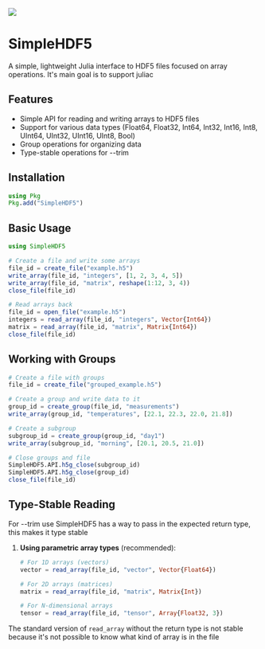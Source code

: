 <!-- [![Build Status](https://github.com/gbaraldi/SimpleHDF5.jl/actions/workflows/CI.yml/badge.svg?branch=main)](https://github.com/gbaraldi/SimpleHDF5.jl/actions/workflows/CI.yml?query=branch%3Amain) -->
[![](https://img.shields.io/badge/docs-dev-blue.svg)](https://gbaraldi.github.io/SimpleHDF5.jl/dev/)

# SimpleHDF5

A simple, lightweight Julia interface to HDF5 files focused on array operations.
It's main goal is to support juliac

## Features

- Simple API for reading and writing arrays to HDF5 files
- Support for various data types (Float64, Float32, Int64, Int32, Int16, Int8, UInt64, UInt32, UInt16, UInt8, Bool)
- Group operations for organizing data
- Type-stable operations for --trim

## Installation

```julia
using Pkg
Pkg.add("SimpleHDF5")
```

## Basic Usage

```julia
using SimpleHDF5

# Create a file and write some arrays
file_id = create_file("example.h5")
write_array(file_id, "integers", [1, 2, 3, 4, 5])
write_array(file_id, "matrix", reshape(1:12, 3, 4))
close_file(file_id)

# Read arrays back
file_id = open_file("example.h5")
integers = read_array(file_id, "integers", Vector{Int64})
matrix = read_array(file_id, "matrix", Matrix{Int64})
close_file(file_id)
```

## Working with Groups

```julia
# Create a file with groups
file_id = create_file("grouped_example.h5")

# Create a group and write data to it
group_id = create_group(file_id, "measurements")
write_array(group_id, "temperatures", [22.1, 22.3, 22.0, 21.8])

# Create a subgroup
subgroup_id = create_group(group_id, "day1")
write_array(subgroup_id, "morning", [20.1, 20.5, 21.0])

# Close groups and file
SimpleHDF5.API.h5g_close(subgroup_id)
SimpleHDF5.API.h5g_close(group_id)
close_file(file_id)
```

## Type-Stable Reading

For --trim use SimpleHDF5 has a way to pass in the expected return type, this makes it type stable

1. **Using parametric array types** (recommended):
   ```julia
   # For 1D arrays (vectors)
   vector = read_array(file_id, "vector", Vector{Float64})

   # For 2D arrays (matrices)
   matrix = read_array(file_id, "matrix", Matrix{Int})

   # For N-dimensional arrays
   tensor = read_array(file_id, "tensor", Array{Float32, 3})
   ```

The standard version of `read_array` without the return type is not stable because it's not possible to know what kind of array is in the file
